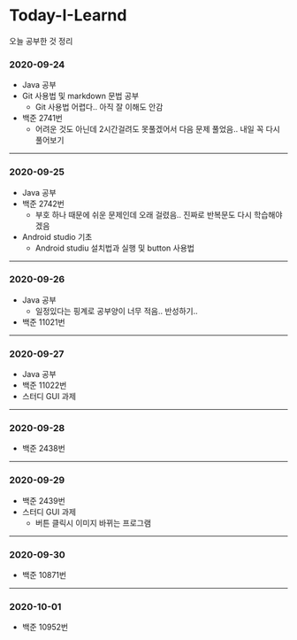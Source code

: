 # Today-I-Learnd

오늘 공부한 것 정리

### 2020-09-24

- Java 공부
- Git 사용법 및 markdown 문법 공부
    * Git 사용법 어렵다.. 아직 잘 이해도 안감
- 백준 2741번
    * 어려운 것도 아닌데 2시간걸려도 못풀겠어서 다음 문제 풀었음.. 내일 꼭 다시 풀어보기
***
### 2020-09-25
- Java 공부
- 백준 2742번
    * 부호 하나 때문에 쉬운 문제인데 오래 걸렸음.. 진짜로 반복문도 다시 학습해야겠음
- Android studio 기초
    * Android studiu 설치법과 실행 및 button 사용법
***
### 2020-09-26
- Java 공부
    * 일정있다는 핑계로 공부양이 너무 적음.. 반성하기..
- 백준 11021번
***
### 2020-09-27
- Java 공부
- 백준 11022번
- 스터디 GUI 과제
***
### 2020-09-28
- 백준 2438번
***
### 2020-09-29
- 백준 2439번
- 스터디 GUI 과제
    * 버튼 클릭시 이미지 바뀌는 프로그램
***
### 2020-09-30
- 백준 10871번
***
### 2020-10-01
- 백준 10952번
